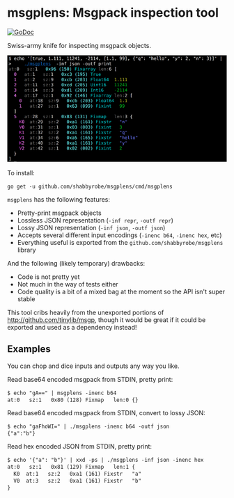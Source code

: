 msgplens: Msgpack inspection tool
=================================

[![GoDoc](https://godoc.org/github.com/shabbyrobe/xmlwriter?status.svg)](https://godoc.org/github.com/shabbyrobe/xmlwriter)

Swiss-army knife for inspecting msgpack objects.

![msgplens screenshot](/doc/example.png?raw=true "msgplens screenshot")

To install:

    go get -u github.com/shabbyrobe/msgplens/cmd/msgplens

`msgplens` has the following features:

- Pretty-print msgpack objects
- Lossless JSON representation (`-inf repr`, `-outf repr`)
- Lossy JSON representation (`-inf json`, `-outf json`)
- Accepts several different input encodings (`-inenc b64`, `-inenc hex`, etc)
- Everything useful is exported from the `github.com/shabbyrobe/msgplens` library

And the following (likely temporary) drawbacks:

- Code is not pretty yet
- Not much in the way of tests either
- Code quality is a bit of a mixed bag at the moment so the API isn't super
  stable

This tool cribs heavily from the unexported portions of
http://github.com/tinylib/msgp, though it would be great if it could be exported
and used as a dependency instead!


Examples
--------

You can chop and dice inputs and outputs any way you like.

Read base64 encoded msgpack from STDIN, pretty print:

    $ echo "gA==" | msgplens -inenc b64
    at:0   sz:1   0x80 (128) Fixmap   len:0 {}

Read base64 encoded msgpack from STDIN, convert to lossy JSON:

    $ echo "gaFhoWI=" | ./msgplens -inenc b64 -outf json
    {"a":"b"}

Read hex encoded JSON from STDIN, pretty print:

    $ echo '{"a": "b"}' | xxd -ps | ./msgplens -inf json -inenc hex
    at:0   sz:1   0x81 (129) Fixmap   len:1 {
      K0  at:1   sz:2   0xa1 (161) Fixstr   "a"
      V0  at:3   sz:2   0xa1 (161) Fixstr   "b"
    }

